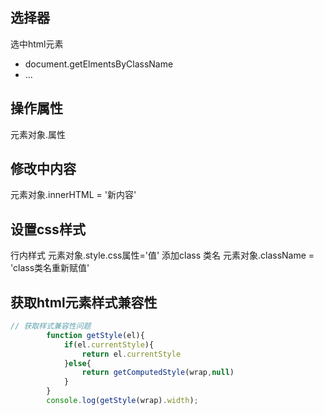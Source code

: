 ## 选择器
选中html元素
- document.getElmentsByClassName
- ...

## 操作属性
元素对象.属性

## 修改中内容
元素对象.innerHTML = '新内容'

## 设置css样式
行内样式
    元素对象.style.css属性='值'
添加class 类名
    元素对象.className = 'class类名重新赋值'

## 获取html元素样式兼容性
~~~js
// 获取样式兼容性问题
        function getStyle(el){
            if(el.currentStyle){
                return el.currentStyle
            }else{
                return getComputedStyle(wrap,null)
            }
        }
        console.log(getStyle(wrap).width);
~~~